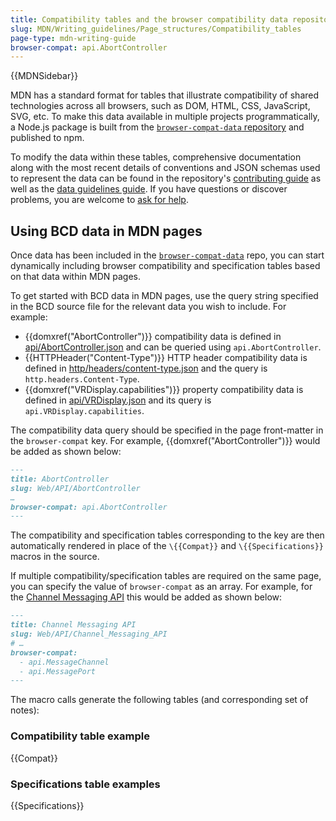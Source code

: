 ```yaml
---
title: Compatibility tables and the browser compatibility data repository (BCD)
slug: MDN/Writing_guidelines/Page_structures/Compatibility_tables
page-type: mdn-writing-guide
browser-compat: api.AbortController
---
```


{{MDNSidebar}}

MDN has a standard format for tables that illustrate compatibility of shared technologies across all browsers, such as DOM, HTML, CSS, JavaScript, SVG, etc.
To make this data available in multiple projects programmatically, a Node.js package is built from the [`browser-compat-data` repository](https://github.com/mdn/browser-compat-data) and published to npm.

To modify the data within these tables, comprehensive documentation along with the most recent details of conventions and JSON schemas used to represent the data can be found in the repository's [contributing guide](https://github.com/mdn/browser-compat-data/blob/main/docs/contributing.md) as well as the [data guidelines guide](https://github.com/mdn/browser-compat-data/blob/main/docs/data-guidelines/index.md).
If you have questions or discover problems, you are welcome to [ask for help](/en-US/docs/MDN/Community/Contributing/Getting_started#step_4_ask_for_help).

## Using BCD data in MDN pages

Once data has been included in the [`browser-compat-data`](https://github.com/mdn/browser-compat-data) repo, you can start dynamically including browser compatibility and specification tables based on that data within MDN pages.

To get started with BCD data in MDN pages, use the query string specified in the BCD source file for the relevant data you wish to include.
For example:

- {{domxref("AbortController")}} compatibility data is defined in [api/AbortController.json](https://github.com/mdn/browser-compat-data/blob/main/api/AbortController.json) and can be queried using `api.AbortController`.
- {{HTTPHeader("Content-Type")}} HTTP header compatibility data is defined in [http/headers/content-type.json](https://github.com/mdn/browser-compat-data/blob/main/http/headers/content-type.json) and the query is `http.headers.Content-Type`.
- {{domxref("VRDisplay.capabilities")}} property compatibility data is defined in [api/VRDisplay.json](https://github.com/mdn/browser-compat-data/blob/main/api/VRDisplay.json) and its query is `api.VRDisplay.capabilities`.

The compatibility data query should be specified in the page front-matter in the `browser-compat` key.
For example, {{domxref("AbortController")}} would be added as shown below:

```md
---
title: AbortController
slug: Web/API/AbortController
…
browser-compat: api.AbortController
---
```

The compatibility and specification tables corresponding to the key are then automatically rendered in place of the `\{{Compat}}` and `\{{Specifications}}` macros in the source.

If multiple compatibility/specification tables are required on the same page, you can specify the value of `browser-compat` as an array. For example, for the [Channel Messaging API](/en-US/docs/Web/API/Channel_Messaging_API) this would be added as shown below:

```md
---
title: Channel Messaging API
slug: Web/API/Channel_Messaging_API
# …
browser-compat:
  - api.MessageChannel
  - api.MessagePort
---
```

The macro calls generate the following tables (and corresponding set of notes):

### Compatibility table example

{{Compat}}

### Specifications table examples

{{Specifications}}
